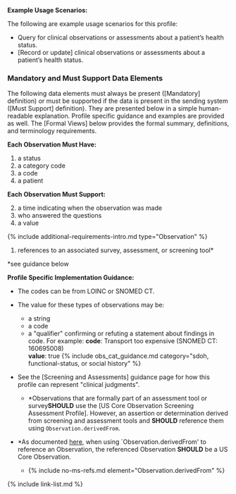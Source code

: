 
**Example Usage Scenarios:**

The following are example usage scenarios for this profile:

-  Query for clinical observations or assessments about a patient’s health status.
-  [Record or update] clinical observations or assessments about a patient’s health status.

### Mandatory and Must Support Data Elements


The following data elements must always be present ([Mandatory] definition) or must be supported if the data is present in the sending system ([Must Support] definition). They are presented below in a simple human-readable explanation. Profile specific guidance and examples are provided as well. The [Formal Views] below provides the formal summary, definitions, and terminology requirements.

**Each Observation Must Have:**

1. a status
1. a category code
2. a code
3. a patient

**Each Observation Must Support:**

2. a time indicating when the observation was made
3. who answered the questions
4. a value

{% include additional-requirements-intro.md type="Observation" %}

1. references to an associated survey, assessment, or screening tool*

\*see guidance below

**Profile Specific Implementation Guidance:**

- The codes can be from LOINC or SNOMED CT.
- The value for these types of observations may be:
  -  a string
  -  a code
  -  a "qualifier" confirming or refuting a statement about findings in code. For example:
      **code**: Transport too expensive (SNOMED CT: 160695008)  
      **value**: true
{% include obs_cat_guidance.md category="sdoh, functional-status, or social history" %}
- See the [Screening and Assessments] guidance page for how this profile can represent "clinical judgments".
  - \*Observations that are formally part of an assessment tool or survey**SHOULD** use the [US Core Observation Screening Assessment Profile]. However, an assertion or determination derived from screening and assessment tools and **SHOULD** reference them using `Observation.derivedFrom`.
- \*As documented [here](general-guidance.html#referencing-us-core-profiles), when using `Observation.derivedFrom' to reference an Observation, the referenced Observation **SHOULD** be a US Core Observation.

  -  {% include no-ms-refs.md element="Observation.derivedFrom" %} 

{% include link-list.md %}
